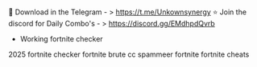📲 Download in the Telegram - > https://t.me/Unkownsynergy
⭐ Join the discord for Daily Combo's - > https://discord.gg/EMdhpdQvrb

- Working fortnite checker 


2025
fortnite checker
fortnite brute
cc spammeer
fortnite
fortnite cheats
